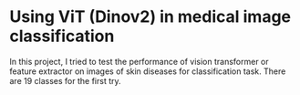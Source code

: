 # Using ViT (Dinov2) in medical image classification 
In this project, I tried to test the performance of vision transformer or feature extractor on images of skin diseases for classification task.
There are 19 classes for the first try.
